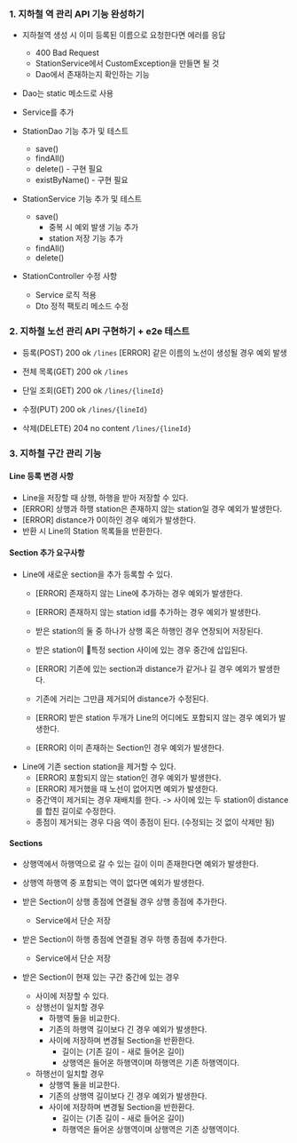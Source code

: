### 1. 지하철 역 관리 API 기능 완성하기
- 지하철역 생성 시 이미 등록된 이름으로 요청한다면 에러를 응답
  - 400 Bad Request
  - StationService에서 CustomException을 만들면 될 것
  - Dao에서 존재하는지 확인하는 기능

- Dao는 static 메소드로 사용
- Service를 추가


- StationDao 기능 추가 및 테스트
  - save()
  - findAll()
  - delete() - 구현 필요
  - existByName() - 구현 필요
- StationService 기능 추가 및 테스트
  - save()
    - 중복 시 예외 발생 기능 추가
    - station 저장 기능 추가
  - findAll()
  - delete()
- StationController 수정 사항
  - Service 로직 적용
  - Dto 정적 팩토리 메소드 수정

### 2. 지하철 노선 관리 API 구현하기 + e2e 테스트
- 등록(POST) 200 ok
  `/lines`
  [ERROR] 같은 이름의 노선이 생성될 경우 예외 발생

- 전체 목록(GET) 200 ok
  `/lines`

- 단일 조회(GET) 200 ok
  `/lines/{lineId}`

- 수정(PUT) 200 ok
  `/lines/{lineId}`

- 삭제(DELETE) 204 no content
  `/lines/{lineId}`

### 3. 지하철 구간 관리 기능

#### Line 등록 변경 사항
- Line을 저장할 때 상행, 하행을 받아 저장할 수 있다.
- [ERROR] 상행과 하행 station은 존재하지 않는 station일 경우 예외가 발생한다.
- [ERROR] distance가 0이하인 경우 예외가 발생한다.
- 반환 시 Line의 Station 목록들을 반환한다.

#### Section 추가 요구사항
- Line에 새로운 section을 추가 등록할 수 있다.
  - [ERROR] 존재하지 않는 Line에 추가하는 경우 예외가 발생한다.
  - [ERROR] 존재하지 않는 station id를 추가하는 경우 예외가 발생한다.
  - 받은 station의 둘 중 하나가 상행 혹은 하행인 경우 연장되어 저장된다.

  - 받은 station이 특정 section 사이에 있는 경우 중간에 삽입된다.
  - [ERROR] 기존에 있는 section과 distance가 같거나 길 경우 예외가 발생한다.
  - 기존에 거리는 그만큼 제거되어 distance가 수정된다.

  - [ERROR] 받은 station 두개가 Line의 어디에도 포함되지 않는 경우 예외가 발생한다.
  - [ERROR] 이미 존재하는 Section인 경우 예외가 발생한다.
- Line에 기존 section station을 제거할 수 있다.
  - [ERROR] 포함되지 않는 station인 경우 예외가 발생한다.
  - [ERROR] 제거했을 때 노선이 없어지면 예외가 발생한다.
  - 중간역이 제거되는 경우 재배치를 한다. -> 사이에 있는 두 station이 distance를 합친 길이로 수정한다.
  - 종점이 제거되는 경우 다음 역이 종점이 된다. (수정되는 것 없이 삭제만 됨)


#### Sections
- 상행역에서 하행역으로 갈 수 있는 길이 이미 존재한다면 예외가 발생한다.
- 상행역 하행역 중 포함되는 역이 없다면 예외가 발생한다.

- 받은 Section이 상행 종점에 연결될 경우 상행 종점에 추가한다.
  - Service에서 단순 저장
- 받은 Section이 하행 종점에 연결될 경우 하행 종점에 추가한다.
  - Service에서 단순 저장
- 받은 Section이 현재 있는 구간 중간에 있는 경우
  - 사이에 저장할 수 있다.
  - 상행선이 일치할 경우
    - 하행역 둘을 비교한다.
    - 기존의 하행역 길이보다 긴 경우 예외가 발생한다.
    - 사이에 저장하며 변경될 Section을 반환한다.
      - 길이는 (기존 길이 - 새로 들어온 길이)
      - 상행역은 들어온 하행역이며 하행역은 기존 하행역이다.
  - 하행선이 일치할 경우
    - 상행역 둘을 비교한다.
    - 기존의 상행역 길이보다 긴 경우 예외가 발생한다.
    - 사이에 저장하며 변경될 Section을 반한환다.
      - 길이는 (기존 길이 - 새로 들어온 길이)
      - 하행역은 들어온 상행역이며  상행역은 기존 상행역이다.
